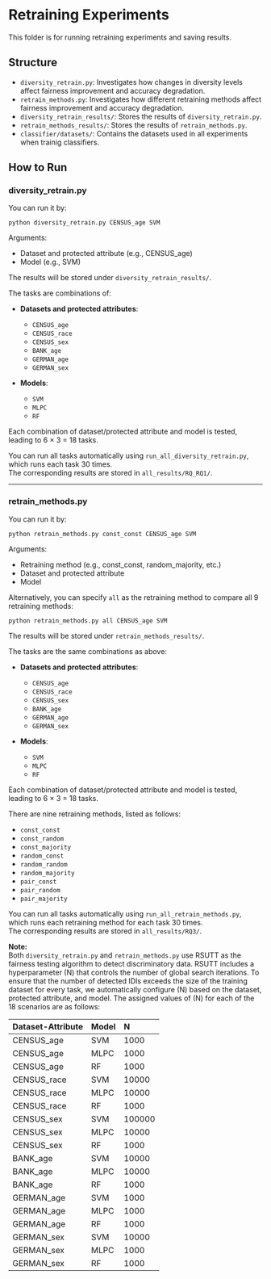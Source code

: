# Retraining Experiments

This folder is for running retraining experiments and saving results.

## Structure

- `diversity_retrain.py`: Investigates how changes in diversity levels affect fairness improvement and accuracy degradation.
- `retrain_methods.py`: Investigates how different retraining methods affect fairness improvement and accuracy degradation.
- `diversity_retrain_results/`: Stores the results of `diversity_retrain.py`.
- `retrain_methods_results/`: Stores the results of `retrain_methods.py`.
- `classifier/datasets/`: Contains the datasets used in all experiments when trainig classifiers.

## How to Run

### diversity_retrain.py

You can run it by:

```
python diversity_retrain.py CENSUS_age SVM
```
Arguments:
- Dataset and protected attribute (e.g., CENSUS_age)
- Model (e.g., SVM)

The results will be stored under `diversity_retrain_results/`.

The tasks are combinations of:

- **Datasets and protected attributes**:
  - `CENSUS_age`
  - `CENSUS_race`
  - `CENSUS_sex`
  - `BANK_age`
  - `GERMAN_age`
  - `GERMAN_sex`

- **Models**:
  - `SVM`
  - `MLPC`
  - `RF`

Each combination of dataset/protected attribute and model is tested, leading to 6 × 3 = 18 tasks.

You can run all tasks automatically using `run_all_diversity_retrain.py`, which runs each task 30 times.  
The corresponding results are stored in `all_results/RQ_RQ1/`.

---

### retrain_methods.py

You can run it by:

```
python retrain_methods.py const_const CENSUS_age SVM
```
Arguments:
- Retraining method (e.g., const_const, random_majority, etc.)
- Dataset and protected attribute
- Model

Alternatively, you can specify `all` as the retraining method to compare all 9 retraining methods:

```
python retrain_methods.py all CENSUS_age SVM
```

The results will be stored under `retrain_methods_results/`.

The tasks are the same combinations as above:

- **Datasets and protected attributes**:
  - `CENSUS_age`
  - `CENSUS_race`
  - `CENSUS_sex`
  - `BANK_age`
  - `GERMAN_age`
  - `GERMAN_sex`

- **Models**:
  - `SVM`
  - `MLPC`
  - `RF`

Each combination of dataset/protected attribute and model is tested, leading to 6 × 3 = 18 tasks.

There are nine retraining methods, listed as follows:
- `const_const`
- `const_random`
- `const_majority`
- `random_const`
- `random_random`
- `random_majority`
- `pair_const`
- `pair_random`
- `pair_majority`

You can run all tasks automatically using `run_all_retrain_methods.py`, which runs each retraining method for each task 30 times.  
The corresponding results are stored in `all_results/RQ3/`.

**Note:**  
Both `diversity_retrain.py` and `retrain_methods.py` use RSUTT as the fairness testing algorithm to detect discriminatory data. RSUTT includes a hyperparameter \(N\) that controls the number of global search iterations.  To ensure that the number of detected IDIs exceeds the size of the training dataset for every task, we automatically configure \(N\) based on the dataset, protected attribute, and model. The assigned values of \(N\) for each of the 18 scenarios are as follows:

| Dataset-Attribute | Model | N |
|:-------------------|:------|:--|
| CENSUS_age         | SVM   | 1000 |
| CENSUS_age         | MLPC  | 1000 |
| CENSUS_age         | RF    | 1000 |
| CENSUS_race        | SVM   | 10000 |
| CENSUS_race        | MLPC  | 10000 |
| CENSUS_race        | RF    | 1000 |
| CENSUS_sex         | SVM   | 100000 |
| CENSUS_sex         | MLPC  | 10000 |
| CENSUS_sex         | RF    | 1000 |
| BANK_age           | SVM   | 10000 |
| BANK_age           | MLPC  | 10000 |
| BANK_age           | RF    | 1000 |
| GERMAN_age         | SVM   | 1000 |
| GERMAN_age         | MLPC  | 1000 |
| GERMAN_age         | RF    | 1000 |
| GERMAN_sex         | SVM   | 10000 |
| GERMAN_sex         | MLPC  | 1000 |
| GERMAN_sex         | RF    | 1000 |


